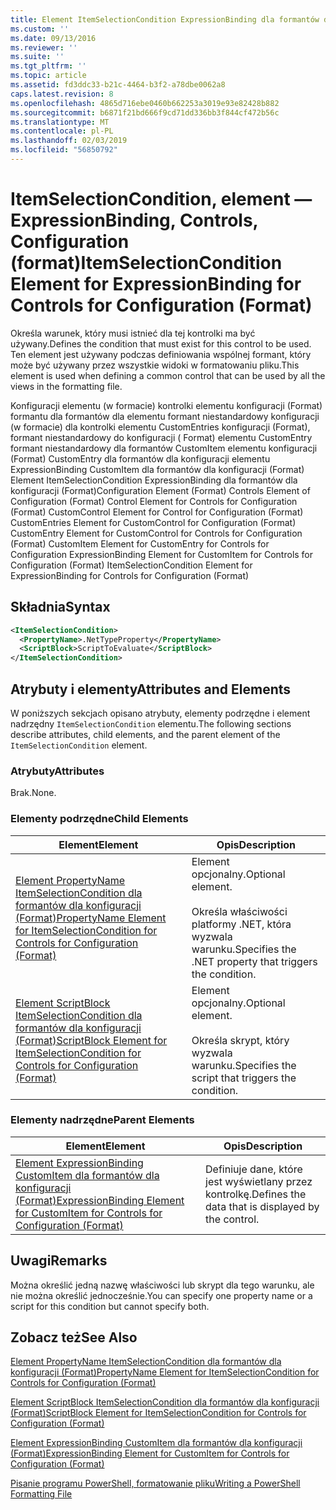 ```yaml
---
title: Element ItemSelectionCondition ExpressionBinding dla formantów dla konfiguracji (Format) | Dokumentacja firmy Microsoft
ms.custom: ''
ms.date: 09/13/2016
ms.reviewer: ''
ms.suite: ''
ms.tgt_pltfrm: ''
ms.topic: article
ms.assetid: fd3ddc33-b21c-4464-b3f2-a78dbe0062a8
caps.latest.revision: 8
ms.openlocfilehash: 4865d716ebe0460b662253a3019e93e82428b882
ms.sourcegitcommit: b6871f21bd666f9cd71dd336bb3f844cf472b56c
ms.translationtype: MT
ms.contentlocale: pl-PL
ms.lasthandoff: 02/03/2019
ms.locfileid: "56850792"
---
```

# <a name="itemselectioncondition-element-for-expressionbinding-for-controls-for-configuration-format"></a><span data-ttu-id="c7daa-102">ItemSelectionCondition, element — ExpressionBinding, Controls, Configuration (format)</span><span class="sxs-lookup"><span data-stu-id="c7daa-102">ItemSelectionCondition Element for ExpressionBinding for Controls for Configuration (Format)</span></span>

<span data-ttu-id="c7daa-103">Określa warunek, który musi istnieć dla tej kontrolki ma być używany.</span><span class="sxs-lookup"><span data-stu-id="c7daa-103">Defines the condition that must exist for this control to be used.</span></span> <span data-ttu-id="c7daa-104">Ten element jest używany podczas definiowania wspólnej formant, który może być używany przez wszystkie widoki w formatowaniu pliku.</span><span class="sxs-lookup"><span data-stu-id="c7daa-104">This element is used when defining a common control that can be used by all the views in the formatting file.</span></span>

<span data-ttu-id="c7daa-105">Konfiguracji elementu (w formacie) kontrolki elementu konfiguracji (Format) formantu dla formantów dla elementu formant niestandardowy konfiguracji (w formacie) dla kontrolki elementu CustomEntries konfiguracji (Format), formant niestandardowy do konfiguracji ( Format) elementu CustomEntry formant niestandardowy dla formantów CustomItem elementu konfiguracji (Format) CustomEntry dla formantów dla konfiguracji elementu ExpressionBinding CustomItem dla formantów dla konfiguracji (Format) Element ItemSelectionCondition ExpressionBinding dla formantów dla konfiguracji (Format)</span><span class="sxs-lookup"><span data-stu-id="c7daa-105">Configuration Element (Format) Controls Element of Configuration (Format) Control Element for Controls for Configuration (Format) CustomControl Element for Control for Configuration (Format) CustomEntries Element for CustomControl for Configuration (Format) CustomEntry Element for CustomControl for Controls for Configuration (Format) CustomItem Element for CustomEntry for Controls for Configuration ExpressionBinding Element for CustomItem for Controls for Configuration (Format) ItemSelectionCondition Element for ExpressionBinding for Controls for Configuration (Format)</span></span>

## <a name="syntax"></a><span data-ttu-id="c7daa-106">Składnia</span><span class="sxs-lookup"><span data-stu-id="c7daa-106">Syntax</span></span>

```xml
<ItemSelectionCondition>
  <PropertyName>.NetTypeProperty</PropertyName>
  <ScriptBlock>ScriptToEvaluate</ScriptBlock>
</ItemSelectionCondition>
```

## <a name="attributes-and-elements"></a><span data-ttu-id="c7daa-107">Atrybuty i elementy</span><span class="sxs-lookup"><span data-stu-id="c7daa-107">Attributes and Elements</span></span>

<span data-ttu-id="c7daa-108">W poniższych sekcjach opisano atrybuty, elementy podrzędne i element nadrzędny `ItemSelectionCondition` elementu.</span><span class="sxs-lookup"><span data-stu-id="c7daa-108">The following sections describe attributes, child elements, and the parent element of the `ItemSelectionCondition` element.</span></span>

### <a name="attributes"></a><span data-ttu-id="c7daa-109">Atrybuty</span><span class="sxs-lookup"><span data-stu-id="c7daa-109">Attributes</span></span>

<span data-ttu-id="c7daa-110">Brak.</span><span class="sxs-lookup"><span data-stu-id="c7daa-110">None.</span></span>

### <a name="child-elements"></a><span data-ttu-id="c7daa-111">Elementy podrzędne</span><span class="sxs-lookup"><span data-stu-id="c7daa-111">Child Elements</span></span>

|<span data-ttu-id="c7daa-112">Element</span><span class="sxs-lookup"><span data-stu-id="c7daa-112">Element</span></span>|<span data-ttu-id="c7daa-113">Opis</span><span class="sxs-lookup"><span data-stu-id="c7daa-113">Description</span></span>|
|-------------|-----------------|
|[<span data-ttu-id="c7daa-114">Element PropertyName ItemSelectionCondition dla formantów dla konfiguracji (Format)</span><span class="sxs-lookup"><span data-stu-id="c7daa-114">PropertyName Element for ItemSelectionCondition for Controls for Configuration (Format)</span></span>](./propertyname-element-for-itemseclectioncondition-for-controls-for-configuration-format.md)|<span data-ttu-id="c7daa-115">Element opcjonalny.</span><span class="sxs-lookup"><span data-stu-id="c7daa-115">Optional element.</span></span><br /><br /> <span data-ttu-id="c7daa-116">Określa właściwości platformy .NET, która wyzwala warunku.</span><span class="sxs-lookup"><span data-stu-id="c7daa-116">Specifies the .NET property that triggers the condition.</span></span>|
|[<span data-ttu-id="c7daa-117">Element ScriptBlock ItemSelectionCondition dla formantów dla konfiguracji (Format)</span><span class="sxs-lookup"><span data-stu-id="c7daa-117">ScriptBlock Element for ItemSelectionCondition for Controls for Configuration (Format)</span></span>](./scriptblock-element-for-itemseclectioncondition-for-controls-for-configuration-format.md)|<span data-ttu-id="c7daa-118">Element opcjonalny.</span><span class="sxs-lookup"><span data-stu-id="c7daa-118">Optional element.</span></span><br /><br /> <span data-ttu-id="c7daa-119">Określa skrypt, który wyzwala warunku.</span><span class="sxs-lookup"><span data-stu-id="c7daa-119">Specifies the script that triggers the condition.</span></span>|

### <a name="parent-elements"></a><span data-ttu-id="c7daa-120">Elementy nadrzędne</span><span class="sxs-lookup"><span data-stu-id="c7daa-120">Parent Elements</span></span>

|<span data-ttu-id="c7daa-121">Element</span><span class="sxs-lookup"><span data-stu-id="c7daa-121">Element</span></span>|<span data-ttu-id="c7daa-122">Opis</span><span class="sxs-lookup"><span data-stu-id="c7daa-122">Description</span></span>|
|-------------|-----------------|
|[<span data-ttu-id="c7daa-123">Element ExpressionBinding CustomItem dla formantów dla konfiguracji (Format)</span><span class="sxs-lookup"><span data-stu-id="c7daa-123">ExpressionBinding Element for CustomItem for Controls for Configuration (Format)</span></span>](./expressionbinding-element-for-customitem-for-controls-for-configuration-format.md)|<span data-ttu-id="c7daa-124">Definiuje dane, które jest wyświetlany przez kontrolkę.</span><span class="sxs-lookup"><span data-stu-id="c7daa-124">Defines the data that is displayed by the control.</span></span>|

## <a name="remarks"></a><span data-ttu-id="c7daa-125">Uwagi</span><span class="sxs-lookup"><span data-stu-id="c7daa-125">Remarks</span></span>

<span data-ttu-id="c7daa-126">Można określić jedną nazwę właściwości lub skrypt dla tego warunku, ale nie można określić jednocześnie.</span><span class="sxs-lookup"><span data-stu-id="c7daa-126">You can specify one property name or a script for this condition but cannot specify both.</span></span>

## <a name="see-also"></a><span data-ttu-id="c7daa-127">Zobacz też</span><span class="sxs-lookup"><span data-stu-id="c7daa-127">See Also</span></span>

[<span data-ttu-id="c7daa-128">Element PropertyName ItemSelectionCondition dla formantów dla konfiguracji (Format)</span><span class="sxs-lookup"><span data-stu-id="c7daa-128">PropertyName Element for ItemSelectionCondition for Controls for Configuration (Format)</span></span>](./propertyname-element-for-itemseclectioncondition-for-controls-for-configuration-format.md)

[<span data-ttu-id="c7daa-129">Element ScriptBlock ItemSelectionCondition dla formantów dla konfiguracji (Format)</span><span class="sxs-lookup"><span data-stu-id="c7daa-129">ScriptBlock Element for ItemSelectionCondition for Controls for Configuration (Format)</span></span>](./scriptblock-element-for-itemseclectioncondition-for-controls-for-configuration-format.md)

[<span data-ttu-id="c7daa-130">Element ExpressionBinding CustomItem dla formantów dla konfiguracji (Format)</span><span class="sxs-lookup"><span data-stu-id="c7daa-130">ExpressionBinding Element for CustomItem for Controls for Configuration (Format)</span></span>](./expressionbinding-element-for-customitem-for-controls-for-configuration-format.md)

[<span data-ttu-id="c7daa-131">Pisanie programu PowerShell, formatowanie pliku</span><span class="sxs-lookup"><span data-stu-id="c7daa-131">Writing a PowerShell Formatting File</span></span>](./writing-a-powershell-formatting-file.md)

